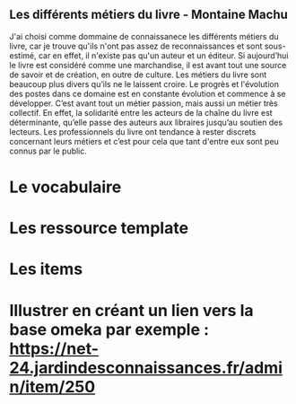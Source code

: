 ## Les différents métiers du livre - Montaine Machu

J'ai choisi comme dommaine de connaissanece les différents métiers du livre, car je trouve qu'ils n'ont pas assez de reconnaissances et sont sous-estimé, car en effet, il n'existe pas qu'un auteur et un éditeur. Si aujourd’hui le livre est considéré comme une marchandise, il est avant tout une source de savoir et de création, en outre de culture. Les métiers du livre sont beaucoup plus divers qu’ils ne le laissent croire. Le progrès et l'évolution des postes dans ce domaine est en constante évolution et commence à se développer. C’est avant tout un métier passion, mais aussi un métier très collectif. En effet, la solidarité entre les acteurs de la chaîne du livre est déterminante, qu’elle passe des auteurs aux libraires jusqu’au soutien des lecteurs. Les professionnels du livre ont tendance à rester discrets concernant leurs métiers et c’est pour cela que tant d'entre eux sont peu connus par le public.

# Le vocabulaire



# Les ressource template
# Les items
# Illustrer en créant un lien vers la base omeka par exemple : https://net-24.jardindesconnaissances.fr/admin/item/250
